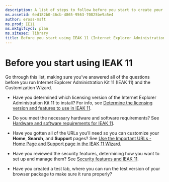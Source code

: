 ```yaml
---
description: A list of steps to follow before you start to create your custom browser installation packages.
ms.assetid: 6ed182b0-46cb-4865-9563-70825be9a5e4
author: eross-msft
ms.prod: IE11
ms.mktglfcycl: plan
ms.sitesec: library
title: Before you start using IEAK 11 (Internet Explorer Administration Kit 11 for IT Pros)
---
```


# Before you start using IEAK 11
Go through this list, making sure you’ve answered all of the questions before you run Internet Explorer Administration Kit 11 (IEAK 11) and the Customization Wizard.

- Have you determined which licensing version of the Internet Explorer Administration Kit 11 to install? For info, see [Determine the licensing version and features to use in IEAK 11](licensing-version-and-features-ieak11.md).

-   Do you meet the necessary hardware and software requirements? See [Hardware and software requirements for IEAK 11](hardware-and-software-reqs-ieak11.md).

-   Have you gotten all of the URLs you’ll need so you can customize your **Home**, **Search**, and **Support** pages? See [Use the Important URLs - Home Page and Support page in the IEAK 11 Wizard](important-urls-home-page-and-support-ieak11-wizard.md).

-   Have you reviewed the security features, determining how you want to set up and manage them? See [Security features and IEAK 11](security-and-ieak11.md).

-   Have you created a test lab, where you can run the test version of your browser package to make sure it runs properly?

 

 






